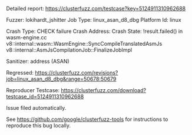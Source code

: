 Detailed report: https://clusterfuzz.com/testcase?key=5124911310962688

Fuzzer: lokihardt_jshitter
Job Type: linux_asan_d8_dbg
Platform Id: linux

Crash Type: CHECK failure
Crash Address: 
Crash State:
  !result.failed() in wasm-engine.cc
  v8::internal::wasm::WasmEngine::SyncCompileTranslatedAsmJs
  v8::internal::AsmJsCompilationJob::FinalizeJobImpl
  
Sanitizer: address (ASAN)

Regressed: https://clusterfuzz.com/revisions?job=linux_asan_d8_dbg&range=50678:50679

Reproducer Testcase: https://clusterfuzz.com/download?testcase_id=5124911310962688

Issue filed automatically.

See https://github.com/google/clusterfuzz-tools for instructions to reproduce this bug locally.